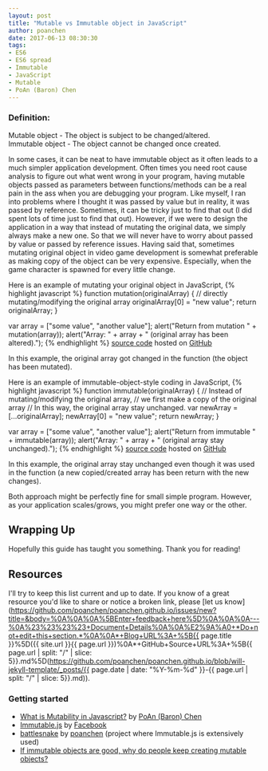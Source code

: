 ```yaml
---
layout: post
title: "Mutable vs Immutable object in JavaScript"
author: poanchen
date: 2017-06-13 08:30:30
tags:
- ES6
- ES6 spread
- Immutable
- JavaScript
- Mutable
- PoAn (Baron) Chen
---
```

### Definition:<br>
Mutable object - The object is subject to be changed/altered.<br>
Immutable object - The object cannot be changed once created.

In some cases, it can be neat to have immutable object as it often leads to a much simpler application development. Often times you need root cause analysis to figure out what went wrong in your program, having mutable objects passed as parameters between functions/methods can be a real pain in the ass when you are debugging your program. Like myself, I ran into problems where I thought it was passed by value but in reality, it was passed by reference. Sometimes, it can be tricky just to find that out (I did spent lots of time just to find that out). However, if we were to design the application in a way that instead of mutating the original data, we simply always make a new one. So that we will never have to worry about passed by value or passed by reference issues. Having said that, sometimes mutating original object in video game development is somewhat preferable as making copy of the object can be very expensive. Especially, when the game character is spawned for every little change.

Here is an example of mutating your original object in JavaScript,
{% highlight javascript %}
  function mutation(originalArray) {
    // directly mutating/modifying the original array
    originalArray[0] = "new value";
    return originalArray;
  }

  var array = ["some value", "another value"];
  alert("Return from mutation " + mutation(array));
  alert("Array: " + array + " (original array has been altered).");
{% endhighlight %}
<a href="https://github.com/poanchen/code-for-blog/blob/master/2017/06/13/mutable-vs-Immutable-object-in-JavaScript/mutation-sample.js" target="_blank">source code</a> hosted on <a href="https://github.com" target="_blank">GitHub</a>

In this example, the original array got changed in the function (the object has been mutated).

Here is an example of immutable-object-style coding in JavaScript,
{% highlight javascript %}
  function immutable(originalArray) {
    // Instead of mutating/modifying the original array,
    // we first make a copy of the original array
    // In this way, the original array stay unchanged.
    var newArray = [...originalArray];
    newArray[0] = "new value";
    return newArray;
  }

  var array = ["some value", "another value"];
  alert("Return from immutable " + immutable(array));
  alert("Array: " + array + " (original array stay unchanged).");
{% endhighlight %}
<a href="https://github.com/poanchen/code-for-blog/blob/master/2017/06/13/mutable-vs-Immutable-object-in-JavaScript/immutable-sample.js" target="_blank">source code</a> hosted on <a href="https://github.com" target="_blank">GitHub</a>

In this example, the original array stay unchanged even though it was used in the function (a new copied/created array has been return with the new changes).

Both approach might be perfectly fine for small simple program. However, as your application scales/grows, you might prefer one way or the other.

## Wrapping Up

Hopefully this guide has taught you something. Thank you for reading! 

## Resources

I'll try to keep this list current and up to date. If you know of a great resource you'd like to share or notice a broken link, please [let us know](https://github.com/poanchen/poanchen.github.io/issues/new?title=&body=%0A%0A%0A%5BEnter+feedback+here%5D%0A%0A%0A---%0A%23%23%23%23+Document+Details%0A%0A%E2%9A%A0+*Do+not+edit+this+section.*%0A%0A*+Blog+URL%3A+%5B{{ page.title }}%5D({{ site.url }}{{ page.url }})%0A*+GitHub+Source+URL%3A+%5B{{ page.url | split: "/" | slice: 5}}.md%5D(https://github.com/poanchen/poanchen.github.io/blob/will-jekyll-template/_posts/{{ page.date | date: "%Y-%m-%d" }}-{{ page.url | split: "/" | slice: 5}}.md)).

### Getting started

* [What is Mutability in Javascript?](https://www.quora.com/What-is-Mutability-in-Javascript/answer/PoAn-Baron-Chen-1) by [PoAn (Baron) Chen](https://www.quora.com/profile/PoAn-Baron-Chen-1)
* [Immutable.js](https://facebook.github.io/immutable-js/) by [Facebook](https://github.com/facebook)
* [battlesnake](https://github.com/poanchen/battlesnake) by [poanchen](https://github.com/poanchen) (project where Immutable.js is extensively used)
* [If immutable objects are good, why do people keep creating mutable objects?](https://softwareengineering.stackexchange.com/questions/151733/if-immutable-objects-are-good-why-do-people-keep-creating-mutable-objects)